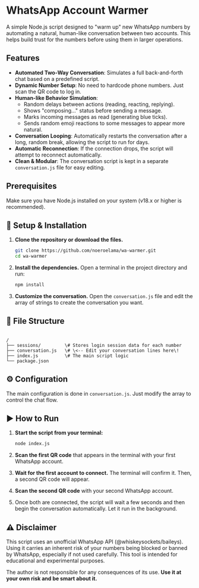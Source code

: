 # WhatsApp Account Warmer

A simple Node.js script designed to "warm up" new WhatsApp numbers by automating a natural, human-like conversation between two accounts. This helps build trust for the numbers before using them in larger operations.

## Features

- **Automated Two-Way Conversation**: Simulates a full back-and-forth chat based on a predefined script.
- **Dynamic Number Setup**: No need to hardcode phone numbers. Just scan the QR code to log in.
- **Human-like Behavior Simulation**:
  - Random delays between actions (reading, reacting, replying).
  - Shows "composing..." status before sending a message.
  - Marks incoming messages as read (generating blue ticks).
  - Sends random emoji reactions to some messages to appear more natural.
- **Conversation Looping**: Automatically restarts the conversation after a long, random break, allowing the script to run for days.
- **Automatic Reconnection**: If the connection drops, the script will attempt to reconnect automatically.
- **Clean & Modular**: The conversation script is kept in a separate `conversation.js` file for easy editing.

## Prerequisites

Make sure you have Node.js installed on your system (v18.x or higher is recommended).

## 🚀 Setup & Installation

1.  **Clone the repository or download the files.**
    ```bash
    git clone https://github.com/noeroelama/wa-warmer.git
    cd wa-warmer
    ```

2.  **Install the dependencies.**
    Open a terminal in the project directory and run:
    ```bash
    npm install
    ```

3.  **Customize the conversation.**
    Open the `conversation.js` file and edit the array of strings to create the conversation you want.

## 📁 File Structure

````

/
├── sessions/         \# Stores login session data for each number
├── conversation.js   \# \<-- Edit your conversation lines here\!
├── index.js          \# The main script logic
└── package.json

````

## ⚙️ Configuration

The main configuration is done in `conversation.js`. Just modify the array to control the chat flow.



## ▶️ How to Run

1.  **Start the script from your terminal:**

    ```bash
    node index.js
    ```

2.  **Scan the first QR code** that appears in the terminal with your first WhatsApp account.

3.  **Wait for the first account to connect.** The terminal will confirm it. Then, a second QR code will appear.

4.  **Scan the second QR code** with your second WhatsApp account.

5.  Once both are connected, the script will wait a few seconds and then begin the conversation automatically. Let it run in the background.

## ⚠️ Disclaimer

This script uses an unofficial WhatsApp API (@whiskeysockets/baileys). Using it carries an inherent risk of your numbers being blocked or banned by WhatsApp, especially if not used carefully. This tool is intended for educational and experimental purposes.

The author is not responsible for any consequences of its use. **Use it at your own risk and be smart about it.**